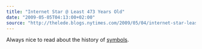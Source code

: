 ```yaml
---
title: "Internet Star @ Least 473 Years Old"
date: "2009-05-05T04:13:00+02:00"
source: "http://thelede.blogs.nytimes.com/2009/05/04/internet-star-least-473-years-old/"
---
```


Always nice to read about the history of [symbols](http://www.typography.com/ask/showBlog.php?blogID=98).
